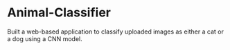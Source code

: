 # Animal-Classifier
Built a web-based application to classify uploaded images as either a cat or a dog using a CNN model.
